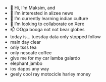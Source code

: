 - 👋 Hi, I’m Maksim, and
- 👀 I’m interested in alizee news
- 🌱 I’m currently learning indian culture
- 💞️ I’m looking to collaborate on Xerx
- 📫 OOga booga not not bear globes
- today is... tuesday data only stopped follow
- main day clear
- only tsss tea
- only nescafe coffee
- give me for my car lamba galardo
- elephant jambo
- ios dapps any way
- geely cool ray motocicle harley money
